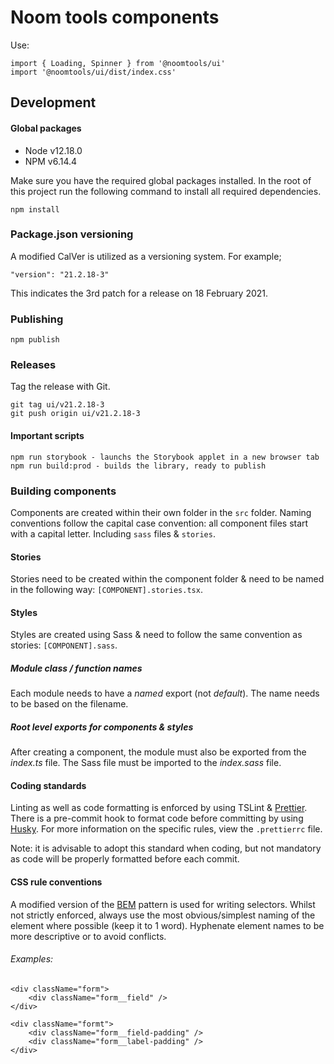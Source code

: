 # Noom tools components

Use:

```
import { Loading, Spinner } from '@noomtools/ui'
import '@noomtools/ui/dist/index.css'
```

## Development

#### Global packages

-   Node v12.18.0
-   NPM v6.14.4

Make sure you have the required global packages installed. In the root of this project run the following command to install all required dependencies.

```
npm install
```

### Package.json versioning

A modified CalVer is utilized as a versioning system. For example;

```
"version": "21.2.18-3"
```

This indicates the 3rd patch for a release on 18 February 2021.

### Publishing

```
npm publish
```

### Releases

Tag the release with Git.

```
git tag ui/v21.2.18-3
git push origin ui/v21.2.18-3
```

#### Important scripts

```
npm run storybook - launchs the Storybook applet in a new browser tab
npm run build:prod - builds the library, ready to publish
```

### Building components

Components are created within their own folder in the `src` folder. Naming conventions follow the capital case convention: all component files start with a capital letter. Including `sass` files & `stories`.

#### Stories

Stories need to be created within the component folder & need to be named in the following way: `[COMPONENT].stories.tsx`.

#### Styles

Styles are created using Sass & need to follow the same convention as stories: `[COMPONENT].sass`.

##### Module class / function names

Each module needs to have a _named_ export (not _default_). The name needs to be based on the filename.

##### Root level exports for components & styles

After creating a component, the module must also be exported from the _index.ts_ file. The Sass file must be imported to the _index.sass_ file.

#### Coding standards

Linting as well as code formatting is enforced by using TSLint & [Prettier](https://prettier.io/). There is a pre-commit hook to format code before committing by using [Husky](https://github.com/typicode/husky). For more information on the specific rules, view the `.prettierrc` file.

Note: it is advisable to adopt this standard when coding, but not mandatory as code will be properly formatted before each commit.

#### CSS rule conventions

A modified version of the [BEM](http://getbem.com/) pattern is used for writing selectors. Whilst not strictly enforced, always use the most obvious/simplest naming of the element where possible (keep it to 1 word). Hyphenate element names to be more descriptive or to avoid conflicts.

###### Examples:

```
<div className="form">
    <div className="form__field" />
</div>
```

```
<div className="formt">
    <div className="form__field-padding" />
    <div className="form__label-padding" />
</div>
```
